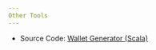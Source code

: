 ```yaml
---
Other Tools
---
```

* Source Code: [Wallet Generator (Scala)](https://github.com/virtualeconomy/vsys-wallet-generator)
